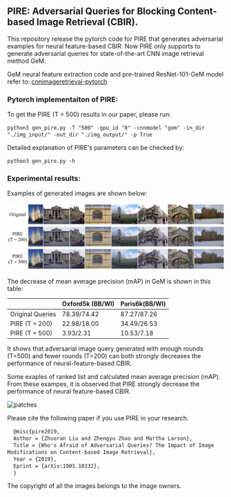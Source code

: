 ## PIRE: Adversarial Queries for Blocking Content-based Image Retrieval (CBIR).

This repository release the pytorch code for PIRE that generates adversarial examples for neural feature-based CBIR.
Now PIRE only supports to generate adversarial queries for state-of-the-art CNN image retrieval method GeM. 

GeM neural feature extraction code and pre-trained ResNet-101-GeM model refer to:
[cnnimageretrieval-pytorch](https://github.com/filipradenovic/cnnimageretrieval-pytorch)


### Pytorch implementaiton of PIRE:

To get the PIRE (T = 500) results in our paper, please run:

```
python3 gen_pire.py -T "500" -gpu_id "0" -cnnmodel "gem" -in_dir "./img_input/" -out_dir "./img_output/" -p True
```


Detailed explanation of PIRE's parameters can be checked by:

```
python3 gen_pire.py -h
```

### Experimental results:
	
Examples of generated images are shown below:

![patches](https://github.com/liuzrcc/PIRE/blob/master/examples/PIRE_exp_1.jpg)



The decrease of mean average precision (mAP) in GeM is shown in this table:


|                  | Oxford5k (BB/WI)                   | Paris6k(BB/WI)                     |
|------------------|-----------------------------|-----------------------------|
| Original Queries | 78.39/74.42                 | 87.27/87.26                 |
| PIRE (T = 200)   | 22.98/18.00                 | 34.49/26.53                 |
| PIRE (T = 500)   | 3.93/2.31                   | 10.53/7.18                  |



It shows that adversarial image query generated with enough rounds (T=500) and fewer rounds (T=200) can both
strongly decreases the performance of neural-feature-based CBIR.



Some exaples of ranked list and calculated mean average precision (mAP). From these exampes, it is observed that PIRE strongly decrease the performance of neural feature-based CBIR.

![patches](https://github.com/liuzrcc/PIRE/blob/master/examples/PIRE_exp_2.jpg)





Please cite the following paper if you use PIRE in your research.

      @misc{pire2019,
      Author = {Zhuoran Liu and Zhengyu Zhao and Martha Larson},
      Title = {Who's Afraid of Adversarial Queries? The Impact of Image Modifications on Content-based Image Retrieval},
      Year = {2019},
      Eprint = {arXiv:1901.10332},
      }
      
The copyright of all the images belongs to the image owners.
